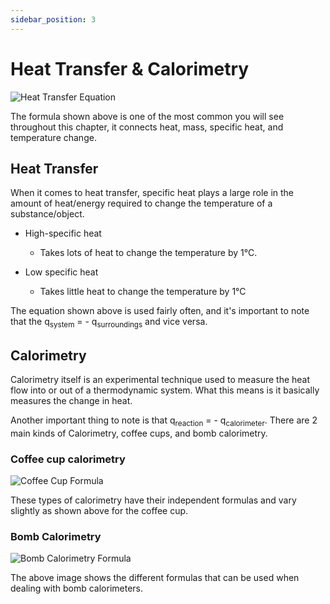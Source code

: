 ```yaml
---
sidebar_position: 3
---
```


# Heat Transfer & Calorimetry

![Heat Transfer Equation](/img/chemistry/q-mcat.png)

The formula shown above is one of the most common you will see throughout this chapter, it connects heat, mass, specific heat, and temperature change.

## Heat Transfer

When it comes to heat transfer, specific heat plays a large role in the amount of heat/energy required to change the temperature of a substance/object.

* High-specific heat
    * Takes lots of heat to change the temperature by 1°C.

* Low specific heat
    * Takes little heat to change the temperature by 1°C

The equation shown above is used fairly often, and it's important to note that the q<sub>system</sub> = - q<sub>surroundings</sub> and vice versa.

## Calorimetry

Calorimetry itself is an experimental technique used to measure the heat flow into or out of a thermodynamic system. What this means is it basically measures the change in heat.

Another important thing to note is that q<sub>reaction</sub> = - q<sub>calorimeter</sub>. There are 2 main kinds of Calorimetry, coffee cups, and bomb calorimetry.

### Coffee cup calorimetry

![Coffee Cup Formula](/img/chemistry/coffee-cup.jpg)

These types of calorimetry have their independent formulas and vary slightly as shown above for the coffee cup.

### Bomb Calorimetry

![Bomb Calorimetry Formula](/img/chemistry/bomb-calorimeter.jpg)

The above image shows the different formulas that can be used when dealing with bomb calorimeters.